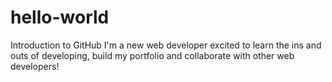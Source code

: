 # hello-world
Introduction to GitHub
I'm a new web developer excited to learn the ins and outs of developing, build my portfolio and collaborate with other
web developers!
